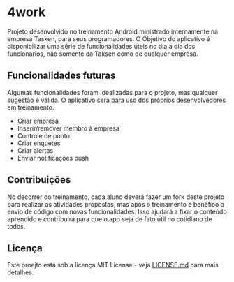 # 4work

Projeto desenvolvido no treinamento Android ministrado internamente na empresa Tasken, para seus programadores. 
O Objetivo do aplicativo é disponibilizar uma série de funcionalidades úteis no dia a dia dos funcionários, não somente da Taksen como de qualquer empresa.

## Funcionalidades futuras

Algumas funcionalidades foram idealizadas para o projeto, mas qualquer sugestão é válida. O aplicativo será para uso dos próprios desenvolvedores em treinamento.

* Criar empresa
* Inserir/remover membro à empresa
* Controle de ponto
* Criar enquetes
* Criar alertas
* Enviar notificações push

## Contribuições

No decorrer do treinamento, cada aluno deverá fazer um fork deste projeto para realizar as atividades propostas, mas após o treinamento é benéfico o envio de código com novas funcionalidades. Isso ajudará a fixar o conteúdo aprendido e contribuirá para que o app seja de fato útil no cotidiano de todos.

## Licença

Este proejto está sob a licença MIT License - veja [LICENSE.md](LICENSE.md) para mais detalhes.

